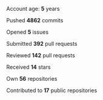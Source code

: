 Account age: **5** years

Pushed **4862** commits

Opened **5** issues

Submitted **392** pull requests

Reviewed **142** pull requests

Received **14** stars

Own **56** repositories

Contributed to **17** public repositories

